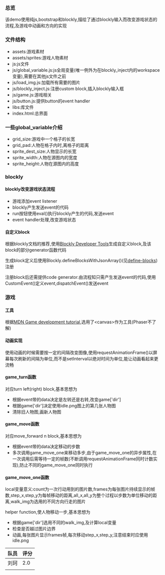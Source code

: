 ### 总览
该demo使用纯js,bootstrap和blockly,描绘了通过blockly输入而改变游戏状态的流程,及游戏中动画和方向的实现

### 文件结构
- assets:游戏素材
- assets/sprites:游戏人物素材
- js:js文件
- js/global_variable.js:js全局变量(唯一例外为在blockly_inject内的workspace变量),需要在其他js文件之前
- js/load_img.js:加载所有需要的图片
- js/blockly_inject.js:注册custom block,插入blockly输入框
- js/game.js:游戏相关
- js/button.js:提供button的event handler
- libs:库文件
- index.html:总界面

### 一些global_variable介绍
- grid_size:游戏中一个格子的长宽
- grid_pad:人物在格子内时,离格子的距离
- sprite_dest_size:人物显示的长宽
- sprite_width:人物在源图内的宽度
- sprite_height:人物在源图内的高度

### blockly

#### blockly改变游戏状态流程
- 游戏添加event listener
- blockly产生发送event的代码
- run按钮使用eval()执行blockly产生的代码,发送event
- event handler处理,改变游戏状态

#### 自定义block
根据blockly文档的推荐,使用[Blockly Developer Tools](https://blockly-demo.appspot.com/static/demos/blockfactory/index.html)生成自定义block,及该block的部分generator函数代码

生成block定义后使用Blockly.defineBlocksWithJsonArray()(见[define-blocks](https://developers.google.com/blockly/guides/create-custom-blocks/define-blocks))注册

注册block后还需提供code generator.由流程知只需产生发送event的代码,使用CustomEvent()定义event,dispatchEvent()发送event

### 游戏

#### 工具
根据[MDN Game development tutorial](https://developer.mozilla.org/en-US/docs/Games/Tutorials),选用了\<canvas\>作为工具(Phaser不了解)

#### 动画实现
使用动画的时候需要按一定的间隔改变图像,使用requestAnimationFrame()以屏幕每次刷新的间隔为单位,而不是setInterval以绝对时间为单位,能让动画看起来更流畅

#### game_turn函数
对应turn left(right) block,基本思想为
- 根据event带的data决定是左转还是右转,改变game['dir']
- 根据game['dir']决定使用idle.png图上的第几张人物图
- 清除旧人物图,画新人物图

#### game_move函数
对应move_forward n block,基本思想为
- 根据event带的data决定移动的步数
- 多次调用game_move_one来移动多步,由于game_move_one的异步属性,在一次调用后需等待一定的帧数(不断调用requestAnimationFrame同时计数实现),防止不同的game_move_one同时执行

#### game_move_one函数
local变量意义:count为一次行动用到的图片数,frames为每张图片持续显示的帧数,step_x,step_y为每帧移动的距离,all_x,all_y为整个过程以步数为单位移动的距离,walk_img为选用的不同方向行走的图片

helper function,使人物移动一步,基本思想为
- 根据game['dir']选用不同的walk_img,及计算local变量
- 检查是否越过图片边界
- 动画,每张图片显示frames帧,每次移动step_x,step_y,注意结束时应使用idle.png



| 队员 | 评分 |
| ---- | ---- |
| 刘珂 | 2.0  |
|      |      |

